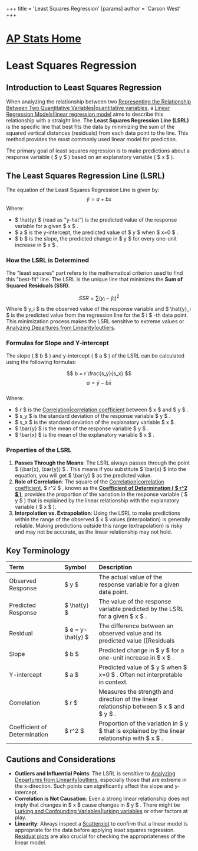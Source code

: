 +++
 title = 'Least Squares Regression'
[params]
	author = 'Carson West'
+++
# [AP Stats Home](./../ap-stats-home/)
# Least Squares Regression

## Introduction to Least Squares Regression

When analyzing the relationship between two [Representing the Relationship Between Two Quantitative Variables|quantitative variables](./../representing-the-relationship-between-two-quantitative-variables|quantitative-variables/), a [Linear Regression Models|linear regression model](./../linear-regression-models|linear-regression-model/) aims to describe this relationship with a straight line. The **Least Squares Regression Line (LSRL)** is the specific line that best fits the data by minimizing the sum of the squared vertical distances (residuals) from each data point to the line. This method provides the most commonly used linear model for prediction.

The primary goal of least squares regression is to make predictions about a response variable ( $ y $ ) based on an explanatory variable ( $ x $ ).

## The Least Squares Regression Line (LSRL)

The equation of the Least Squares Regression Line is given by:
 $$ \hat{y} = a + bx $$  Where:
*    $ \hat{y} $  (read as "y-hat") is the predicted value of the response variable for a given  $ x $ .
*    $ a $  is the y-intercept, the predicted value of  $ y $  when  $ x=0 $ .
*    $ b $  is the slope, the predicted change in  $ y $  for every one-unit increase in  $ x $ .

### How the LSRL is Determined

The "least squares" part refers to the mathematical criterion used to find this "best-fit" line. The LSRL is the unique line that minimizes the **Sum of Squared Residuals (SSR)**.

 $$ SSR = \sum(y_i - \hat{y}_i)^2 $$  Where  $ y_i $  is the observed value of the response variable and  $ \hat{y}_i $  is the predicted value from the regression line for the  $ i $ -th data point. This minimization process makes the LSRL sensitive to extreme values or [Analyzing Departures from Linearity|outliers](./../analyzing-departures-from-linearity|outliers/).

### Formulas for Slope and Y-intercept

The slope ( $ b $ ) and y-intercept ( $ a $ ) of the LSRL can be calculated using the following formulas:

 $$ b = r \frac{s_y}{s_x} $$   $$ a = \bar{y} - b\bar{x} $$  
Where:
*    $ r $  is the [Correlation|correlation coefficient](./../correlation|correlation-coefficient/) between  $ x $  and  $ y $ .
*    $ s_y $  is the standard deviation of the response variable  $ y $ .
*    $ s_x $  is the standard deviation of the explanatory variable  $ x $ .
*    $ \bar{y} $  is the mean of the response variable  $ y $ .
*    $ \bar{x} $  is the mean of the explanatory variable  $ x $ .

### Properties of the LSRL

1.  **Passes Through the Means**: The LSRL always passes through the point  $ (\bar{x}, \bar{y}) $ . This means if you substitute  $ \bar{x} $  into the equation, you will get  $ \bar{y} $  as the predicted value.
2.  **Role of Correlation**: The square of the [Correlation|correlation coefficient](./../correlation|correlation-coefficient/),  $ r^2 $ , known as the **[Coefficient of Determination ( $ r^2 $ )](./../coefficient-of-determination-(-$-r^2-$-)/)**, provides the proportion of the variation in the response variable ( $ y $ ) that is explained by the linear relationship with the explanatory variable ( $ x $ ).
3.  **Interpolation vs. Extrapolation**: Using the LSRL to make predictions within the range of the observed  $ x $  values (interpolation) is generally reliable. Making predictions outside this range (extrapolation) is risky and may not be accurate, as the linear relationship may not hold.

## Key Terminology

| Term               | Symbol     | Description                                                                                             |
| :----------------- | :--------- | :------------------------------------------------------------------------------------------------------ |
| Observed Response  |  $ y $         | The actual value of the response variable for a given data point.                                       |
| Predicted Response |  $ \hat{y} $   | The value of the response variable predicted by the LSRL for a given  $ x $ .                               |
| Residual           |  $ e = y-\hat{y} $  | The difference between an observed value and its predicted value ([Residuals|Residuals](./../residuals|residuals/)). |
| Slope              |  $ b $         | Predicted change in  $ y $  for a one-unit increase in  $ x $ .                                                 |
| Y-intercept        |  $ a $         | Predicted value of  $ y $  when  $ x=0 $ . Often not interpretable in context.                                  |
| Correlation        |  $ r $         | Measures the strength and direction of the linear relationship between  $ x $  and  $ y $ .                     |
| Coefficient of Determination |  $ r^2 $       | Proportion of the variation in  $ y $  that is explained by the linear relationship with  $ x $ .               |

## Cautions and Considerations

*   **Outliers and Influential Points**: The LSRL is sensitive to [Analyzing Departures from Linearity|outliers](./../analyzing-departures-from-linearity|outliers/), especially those that are extreme in the x-direction. Such points can significantly affect the slope and y-intercept.
*   **Correlation is Not Causation**: Even a strong linear relationship does not imply that changes in  $ x $  cause changes in  $ y $ . There might be [Lurking and Confounding Variables|lurking variables](./../lurking-and-confounding-variables|lurking-variables/) or other factors at play.
*   **Linearity**: Always inspect a [Scatterplot](./../scatterplot/) to confirm that a linear model is appropriate for the data before applying least squares regression. [Residual plots](./../residual-plots/) are also crucial for checking the appropriateness of the linear model.